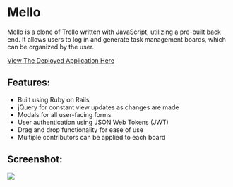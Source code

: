 # Mello
Mello is a clone of Trello written with JavaScript, utilizing a pre-built back end. It allows users to log in and generate task management boards, which can be organized by the user.


[View The Deployed Application Here](https://fullstack-mello.herokuapp.com/)

## Features:
* Built using Ruby on Rails
* jQuery for constant view updates as changes are made
* Modals for all user-facing forms
* User authentication using JSON Web Tokens (JWT)
* Drag and drop functionality for ease of use
* Multiple contributors can be applied to each board

## Screenshot:
![](/images/mello.png)
